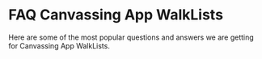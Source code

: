# FAQ Canvassing App WalkLists

Here are some of the most popular questions and answers we are getting for Canvassing App WalkLists.





